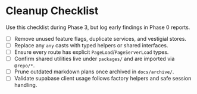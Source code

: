 # Cleanup Checklist

Use this checklist during Phase 3, but log early findings in Phase 0 reports.

- [ ] Remove unused feature flags, duplicate services, and vestigial stores.
- [ ] Replace any `any` casts with typed helpers or shared interfaces.
- [ ] Ensure every route has explicit `PageLoad`/`PageServerLoad` types.
- [ ] Confirm shared utilities live under `packages/` and are imported via `@repo/*`.
- [ ] Prune outdated markdown plans once archived in `docs/archive/`.
- [ ] Validate supabase client usage follows factory helpers and safe session handling.
